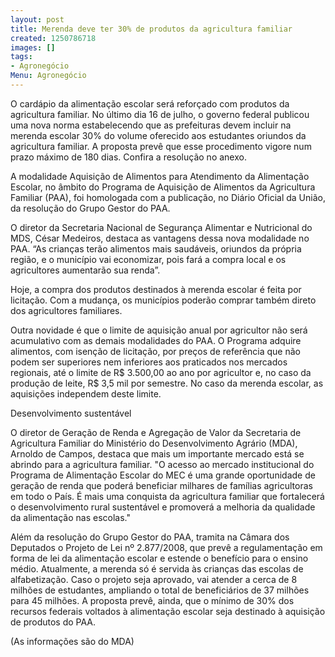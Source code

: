 ```yaml
---
layout: post
title: Merenda deve ter 30% de produtos da agricultura familiar
created: 1250786718
images: []
tags:
- Agronegócio
Menu: Agronegócio
---
```

O cardápio da alimentação escolar será reforçado com produtos da agricultura familiar.  No último dia 16 de julho, o governo federal publicou uma nova norma estabelecendo que as prefeituras devem incluir na merenda escolar 30% do volume oferecido aos estudantes oriundos da agricultura familiar. A proposta prevê que esse procedimento vigore num prazo máximo de 180 dias. Confira a resolução no anexo.

A modalidade Aquisição de Alimentos para Atendimento da Alimentação Escolar, no âmbito do Programa de Aquisição de Alimentos da Agricultura Familiar (PAA), foi homologada com a publicação, no Diário Oficial da União, da resolução do Grupo Gestor do PAA. 

O diretor da Secretaria Nacional de Segurança Alimentar e Nutricional do MDS, César Medeiros, destaca as vantagens dessa nova modalidade no PAA. “As crianças terão alimentos mais saudáveis, oriundos da própria região, e o município vai economizar, pois fará a compra local e os agricultores aumentarão sua renda”.

Hoje, a compra dos produtos destinados à merenda escolar é feita por licitação. Com a mudança, os municípios poderão comprar também direto dos agricultores familiares. 

Outra novidade é que o limite de aquisição anual por agricultor não será acumulativo com as demais modalidades do PAA. O Programa adquire alimentos, com isenção de licitação, por preços de referência que não podem ser superiores nem inferiores aos praticados nos mercados regionais, até o limite de R$ 3.500,00 ao ano por agricultor e, no caso da produção de leite, R$ 3,5 mil por semestre. No caso da merenda escolar, as aquisições independem deste limite.

Desenvolvimento sustentável

O diretor de Geração de Renda e Agregação de Valor da Secretaria de Agricultura Familiar do Ministério do Desenvolvimento Agrário (MDA), Arnoldo de Campos, destaca que mais um importante mercado está se abrindo para a agricultura familiar. "O acesso ao mercado institucional do Programa de Alimentação Escolar do MEC é uma grande oportunidade de geração de renda que poderá beneficiar milhares de famílias agricultoras em todo o País. É mais uma conquista da agricultura familiar que fortalecerá o desenvolvimento rural sustentável e promoverá a melhoria da qualidade da alimentação nas escolas."

Além da resolução do Grupo Gestor do PAA, tramita na Câmara dos Deputados o Projeto de Lei nº 2.877/2008, que prevê a regulamentação em forma de lei da alimentação escolar e estende o benefício para o ensino médio. Atualmente, a merenda só é servida às crianças das escolas de alfabetização. Caso o projeto seja aprovado, vai atender a cerca de 8 milhões de estudantes, ampliando o total de beneficiários de 37 milhões para 45 milhões. A proposta prevê, ainda, que o mínimo de 30% dos recursos federais voltados à alimentação escolar seja destinado à aquisição de produtos do PAA. 

(As informações são do MDA)
